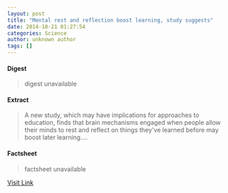 ```yaml
---
layout: post
title: "Mental rest and reflection boost learning, study suggests"
date: 2014-10-21 01:27:54
categories: Science
author: unknown author
tags: []
---
```



#### Digest
>digest unavailable

#### Extract
>A new study, which may have implications for approaches to education, finds that brain mechanisms engaged when people allow their minds to rest and reflect on things they've learned before may boost later learning....

#### Factsheet
>factsheet unavailable

[Visit Link](http://feeds.sciencedaily.com/~r/sciencedaily/~3/qNz6N-rHtGQ/141020212754.htm)


